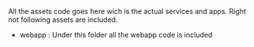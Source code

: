 All the assets code goes here wich is the actual services and apps.
Right not following assets are included.
 
 - webapp : Under this folder all the webapp code is included